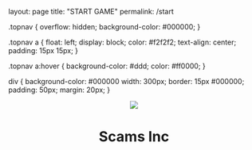 layout: page
title: "START GAME"
permalink: /start

.topnav {
  overflow: hidden;
  background-color: #000000;
}

.topnav a {
  float: left;
  display: block;
  color: #f2f2f2;
  text-align: center;
  padding: 15px 15px;
}

.topnav a:hover {
  background-color: #ddd;
  color: #ff0000;
}

div {
  background-color: #000000
  width: 300px;
  border: 15px #000000;
  padding: 50px;
  margin: 20px;
}

<center>
<img src="ScamsIncGame/Game Images/Bait Logo.jpg">
<h1 style= #ffffff>Scams Inc</h1>
<h2 style= #ffffff><a href="/Game Routes/Tutorial"Start Game</a></h2>
